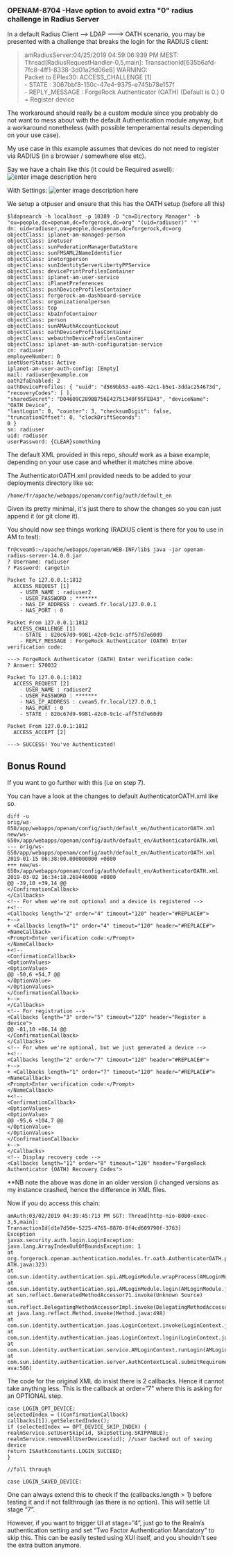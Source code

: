### OPENAM-8704 -Have option to avoid extra "0" radius challenge in Radius Server

In a default  Radius Client --> LDAP ---> OATH scenario, you may be presented with a challenge that breaks the login for the RADIUS client:

> amRadiusServer:04/25/2019 04:59:06:939 PM MEST:
> Thread[RadiusRequestHandler-0,5,main]:
> TransactionId[635b6afd-7fc8-4ff1-8338-3d01a2fd06e8]   WARNING:   
> Packet to EPlex30:     ACCESS_CHALLENGE [1]  
>     - STATE : 3067bbf8-150c-47e4-9375-e745b78e157f  
>     - REPLY_MESSAGE : ForgeRock Authenticator (OATH)  (Default is 0.)   0 = Register device

The workaround should really be a custom module since you probably do not want to mess about with the default Authentication module anyway, but a workaround nonetheless (with possible temperamental results depending on your use case). 

My use case in this example assumes that devices do not need to register via RADIUS (in a browser / somewhere else etc). 

Say we have a chain like this (it could be Required aswell):
![enter image description here](https://lh3.googleusercontent.com/2ik1ri3Dyhh0isO7GqUjmaaSKPnWhW2GnownsHfE6iRLpZmTR4aYpaT8SjBi_3S2mmmFUwM4YWyy) 

With Settings:
![enter image description here](https://lh3.googleusercontent.com/L4T0216QyqB1bz5taEh9H4c-06kRaFj-d3WragF7BAFtxQYGRl88TG3NcsYpWBedal8LShwFUVcg)

We setup a otpuser and ensure that this has the OATH setup (before all this)

    $ldapsearch -h localhost -p 10389 -D "cn=Directory Manager" -b
    "ou=people,dc=openam,dc=forgerock,dc=org" "(uid=radiuser)" '*'
    dn: uid=radiuser,ou=people,dc=openam,dc=forgerock,dc=org
    objectClass: iplanet-am-managed-person
    objectClass: inetuser
    objectClass: sunFederationManagerDataStore
    objectClass: sunFMSAML2NameIdentifier
    objectClass: inetorgperson
    objectClass: sunIdentityServerLibertyPPService
    objectClass: devicePrintProfilesContainer
    objectClass: iplanet-am-user-service
    objectClass: iPlanetPreferences
    objectClass: pushDeviceProfilesContainer
    objectClass: forgerock-am-dashboard-service
    objectClass: organizationalperson
    objectClass: top
    objectClass: kbaInfoContainer
    objectClass: person
    objectClass: sunAMAuthAccountLockout
    objectClass: oathDeviceProfilesContainer
    objectClass: webauthnDeviceProfilesContainer
    objectClass: iplanet-am-auth-configuration-service
    cn: radiuser
    employeeNumber: 0
    inetUserStatus: Active
    iplanet-am-user-auth-config: [Empty]
    mail: radiuser@example.com
    oath2faEnabled: 2
    oathDeviceProfiles: { "uuid": "d569bb53-ea95-42c1-b5e1-3ddac254673d", "recoveryCodes": [ ],
    "sharedSecret": "D04609C289BB756E42751340F95FEB43", "deviceName": "OATH Device",
    "lastLogin": 0, "counter": 3, "checksumDigit": false, "truncationOffset": 0, "clockDriftSeconds":
    0 }
    sn: radiuser	
    uid: radiuser
    userPassword: {CLEAR}something

The default XML provided in this repo, *should* work as a base example, depending on your use case and whether it matches mine above. 

The AuthenticatorOATH.xml provided needs to be added to your deployments directory like so:

    /home/fr/apache/webapps/openam/config/auth/default_en

Given its pretty minimal, it's just there to show the changes so you can just append it (or git clone it).

You should now see things working (RADIUS client is there for you to use in AM to test):

    fr@cveam5:~/apache/webapps/openam/WEB-INF/lib$ java -jar openam-radius-server-14.0.0.jar
    ? Username: radiuser
    ? Password: cangetin
    
    Packet To 127.0.0.1:1812
      ACCESS_REQUEST [1]
        - USER_NAME : radiuser2
        - USER_PASSWORD : *******
        - NAS_IP_ADDRESS : cveam5.fr.local/127.0.0.1
        - NAS_PORT : 0
    
    Packet From 127.0.0.1:1812
      ACCESS_CHALLENGE [1]
        - STATE : 820c67d9-9981-42c0-9c1c-aff57d7e60d9
        - REPLY_MESSAGE : ForgeRock Authenticator (OATH) Enter verification code:
    
    ---> ForgeRock Authenticator (OATH) Enter verification code:
    ? Answer: 570032
    
    Packet To 127.0.0.1:1812
      ACCESS_REQUEST [2]
        - USER_NAME : radiuser2
        - USER_PASSWORD : *******
        - NAS_IP_ADDRESS : cveam5.fr.local/127.0.0.1
        - NAS_PORT : 0
        - STATE : 820c67d9-9981-42c0-9c1c-aff57d7e60d9
    
    Packet From 127.0.0.1:1812
      ACCESS_ACCEPT [2]
    
    ---> SUCCESS! You've Authenticated!

## Bonus Round
If you want to go further with this (i.e on step 7). 

You can have a look at the changes to default AuthenticatorOATH.xml like so. 

    diff -u
    orig/ws-650/app/webapps/openam/config/auth/default_en/AuthenticatorOATH.xml
    new/ws-650x/app/webapps/openam/config/auth/default_en/AuthenticatorOATH.xml
    --- orig/ws-650/app/webapps/openam/config/auth/default_en/AuthenticatorOATH.xml
    2019-01-15 06:38:00.000000000 +0800
    +++ new/ws-650x/app/webapps/openam/config/auth/default_en/AuthenticatorOATH.xml
    2019-03-02 16:34:18.269446008 +0800
    @@ -39,10 +39,14 @@
    </ConfirmationCallback>
    </Callbacks>
    <!-- For when we're not optional and a device is registered -->
    +<!--
    <Callbacks length="2" order="4" timeout="120" header="#REPLACE#">
    +-->
    + <Callbacks length="1" order="4" timeout="120" header="#REPLACE#">
    <NameCallback>
    <Prompt>Enter verification code:</Prompt>
    </NameCallback>
    +<!--
    <ConfirmationCallback>
    <OptionValues>
    <OptionValue>
    @@ -50,6 +54,7 @@
    </OptionValue>
    </OptionValues>
    </ConfirmationCallback>
    +-->
    </Callbacks>
    <!-- For registration -->
    <Callbacks length="3" order="5" timeout="120" header="Register a device">
    @@ -81,10 +86,14 @@
    </ConfirmationCallback>
    </Callbacks>
    <!-- For when we're optional, but we just generated a device -->
    +<!--    
    <Callbacks length="2" order="7" timeout="120" header="#REPLACE#">
    +-->
    + <Callbacks length="1" order="7" timeout="120" header="#REPLACE#">    
    <NameCallback>    
    <Prompt>Enter verification code:</Prompt>    
    </NameCallback>    
    +<!--
    <ConfirmationCallback>   
    <OptionValues>
    <OptionValue>
    @@ -95,6 +104,7 @@
    </OptionValue>
    </OptionValues>
    </ConfirmationCallback>
    +-->
    </Callbacks>
    <!-- Display recovery code -->
    <Callbacks length="11" order="8" timeout="120" header="ForgeRock
    Authenticator (OATH) Recovery Codes">
**NB note the above was done in an older version (i changed versions as my instance crashed, hence the difference in XML files.

Now if you do access this chain:

    amAuth:03/02/2019 04:39:45:713 PM SGT: Thread[http-nio-8080-exec-3,5,main]:
    TransactionId[d1e7d50e-5225-4765-8870-8f4cd609790f-3763]
    Exception
    javax.security.auth.login.LoginException: java.lang.ArrayIndexOutOfBoundsException: 1
    at
    org.forgerock.openam.authentication.modules.fr.oath.AuthenticatorOATH.process(AuthenticatorO
    ATH.java:323)
    at
    com.sun.identity.authentication.spi.AMLoginModule.wrapProcess(AMLoginModule.java:1091)
    at com.sun.identity.authentication.spi.AMLoginModule.login(AMLoginModule.java:1289)
    at sun.reflect.GeneratedMethodAccessor71.invoke(Unknown Source)
    at
    sun.reflect.DelegatingMethodAccessorImpl.invoke(DelegatingMethodAccessorImpl.java:43)
    at java.lang.reflect.Method.invoke(Method.java:498)
    at com.sun.identity.authentication.jaas.LoginContext.invoke(LoginContext.java:218)
    at com.sun.identity.authentication.jaas.LoginContext.login(LoginContext.java:126)
    at
    com.sun.identity.authentication.service.AMLoginContext.runLogin(AMLoginContext.java:512)
    at
    com.sun.identity.authentication.server.AuthContextLocal.submitRequirements(AuthContextLocal.j
    ava:586)

The code for the original XML do insist there is 2 callbacks. Hence it cannot take anything less. This is the callback at order=”7” where this is asking for an OPTIONAL step. 

    case LOGIN_OPT_DEVICE:
    selectedIndex = ((ConfirmationCallback) callbacks[1]).getSelectedIndex();
    if (selectedIndex == OPT_DEVICE_SKIP_INDEX) {
    realmService.setUserSkip(id, SkipSetting.SKIPPABLE);
    realmService.removeAllUserDevices(id); //user backed out of saving device
    return ISAuthConstants.LOGIN_SUCCEED;
    }
    
    //fall through
    
    case LOGIN_SAVED_DEVICE:


One can always extend this to check if the (callbacks.length > 1) before testing it and if not
fallthrough (as there is no option).  This will settle UI stage “7”. 

However, if you want to trigger UI at stage=”4”, just go to the Realm’s authentication setting and set “Two Factor Authentication Mandatory” to skip this. This can be easily tested using XUI itself, and you shouldn't see the extra button anymore. 
